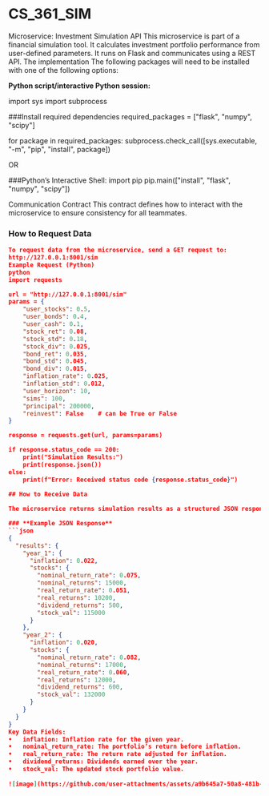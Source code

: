 # CS_361_SIM
Microservice: Investment Simulation API
This microservice is part of a financial simulation tool.  It calculates investment portfolio performance from user-defined parameters.  It runs on Flask and communicates using a REST API. The implementation 
The following packages will need to be installed with one of the following options:

**Python script/interactive Python session:**

import sys
import subprocess

###Install required dependencies
required_packages = ["flask", "numpy", "scipy"]

for package in required_packages:
    subprocess.check_call([sys.executable, "-m", "pip", "install", package])

OR

###Python’s Interactive Shell:
import pip
pip.main(["install", "flask", "numpy", "scipy"])


Communication Contract 
This contract defines how to interact with the microservice to ensure consistency for all teammates.

### How to Request Data
```json
To request data from the microservice, send a GET request to:
http://127.0.0.1:8001/sim
Example Request (Python)
python
import requests

url = "http://127.0.0.1:8001/sim"
params = {
    "user_stocks": 0.5,
    "user_bonds": 0.4,
    "user_cash": 0.1,
    "stock_ret": 0.08,
    "stock_std": 0.18,
    "stock_div": 0.025,
    "bond_ret": 0.035,
    "bond_std": 0.045,
    "bond_div": 0.015,
    "inflation_rate": 0.025,
    "inflation_std": 0.012,
    "user_horizon": 10,
    "sims": 100,
    "principal": 200000,
    "reinvest": False    # can be True or False
}

response = requests.get(url, params=params)

if response.status_code == 200:
    print("Simulation Results:")
    print(response.json())
else:
    print(f"Error: Received status code {response.status_code}")
    
## How to Receive Data

The microservice returns simulation results as a structured JSON response.

### **Example JSON Response**
```json
{
  "results": {
    "year_1": {
      "inflation": 0.022,
      "stocks": {
        "nominal_return_rate": 0.075,
        "nominal_returns": 15000,
        "real_return_rate": 0.051,
        "real_returns": 10200,
        "dividend_returns": 500,
        "stock_val": 115000
      }
    },
    "year_2": {
      "inflation": 0.020,
      "stocks": {
        "nominal_return_rate": 0.082,
        "nominal_returns": 17000,
        "real_return_rate": 0.060,
        "real_returns": 12000,
        "dividend_returns": 600,
        "stock_val": 132000
      }
    }
  }
}
Key Data Fields:
•	inflation: Inflation rate for the given year.
•	nominal_return_rate: The portfolio’s return before inflation.
•	real_return_rate: The return rate adjusted for inflation.
•	dividend_returns: Dividends earned over the year.
•	stock_val: The updated stock portfolio value.
 
![image](https://github.com/user-attachments/assets/a9b645a7-50a8-481b-8f4c-d62572b4b351)

